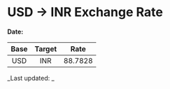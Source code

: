 # USD → INR Exchange Rate

**Date:** 

| Base | Target | Rate  |
|:----:|:------:|:-----:|
| USD  | INR    | 88.7828 |

_Last updated: _